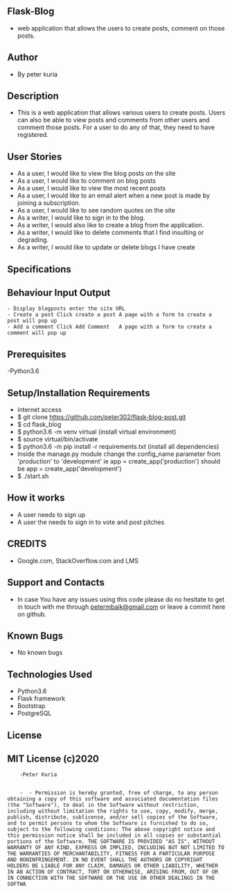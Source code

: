 ## Flask-Blog
   -  web application that allows the users to create posts, comment on those posts.

## Author
   - By peter kuria


## Description
  - This is a web application that allows various users to create posts. Users can also be able to view posts and comments from other users and comment those posts. For a user to do any of that, they need to have registered.

## User Stories
 - As a user, I would like to view the blog posts on the site
 - As a user, I would like to comment on blog posts
 - As a user, I would like to view the most recent posts
 - As a user, I would like to an email alert when a new post is made by joining a subscription.
 - As a user, I would like to see random quotes on the site
 - As a writer, I would like to sign in to the blog.
 - As a writer, I would also like to create a blog from the application.
 - As a writer, I would like to delete comments that I find insulting or degrading.
 - As a writer, I would like to update or delete blogs I have create
## Specifications
  ## Behaviour	Input	Output
    - Display blogposts	enter the site URL	
    - Create a post	Click create a post	A page with a form to create a post will pop up
    - Add a comment	Click Add Comment	A page with a form to create a comment will pop up
 ## Prerequisites
  -Python3.6
## Setup/Installation Requirements
  - internet access
  - $ git clone https://github.com/peter302/flask-blog-post.git
  - $ cd flask_blog
  - $ python3.6 -m venv virtual (install virtual environment)
  - $ source virtual/bin/activate
  - $ python3.6 -m pip install -r requirements.txt (install all dependencies)
  - Inside the manage.py module change the config_name parameter from 'production' to 'development' ie app = create_app('production') should be app = create_app('development')
  - $ ./start.sh
## How it works
  - A user needs to sign up
  - A user the needs to sign in to vote and post pitches
## CREDITS
  - Google.com, StackOverflow.com and LMS
## Support and Contacts
   - In case You have any issues using this code please do no hesitate to get in touch with me through petermbaik@gmail.com or leave a commit here on github.

## Known Bugs
   - No known bugs

## Technologies Used
  - Python3.6
  - Flask framework
  - Bootstrap
  - PostgreSQL
## License
  ## MIT License (c)2020 
        -Peter Kuria
        
        
        -  - Permission is hereby granted, free of charge, to any person obtaining a copy of this software and associated documentation files (the "Software"), to deal in the Software without restriction, including without limitation the rights to use, copy, modify, merge, publish, distribute, sublicense, and/or sell copies of the Software, and to permit persons to whom the Software is furnished to do so, subject to the following conditions: The above copyright notice and this permission notice shall be included in all copies or substantial portions of the Software. THE SOFTWARE IS PROVIDED "AS IS", WITHOUT WARRANTY OF ANY KIND, EXPRESS OR IMPLIED, INCLUDING BUT NOT LIMITED TO THE WARRANTIES OF MERCHANTABILITY, FITNESS FOR A PARTICULAR PURPOSE AND NONINFRINGEMENT. IN NO EVENT SHALL THE AUTHORS OR COPYRIGHT HOLDERS BE LIABLE FOR ANY CLAIM, DAMAGES OR OTHER LIABILITY, WHETHER IN AN ACTION OF CONTRACT, TORT OR OTHERWISE, ARISING FROM, OUT OF OR IN CONNECTION WITH THE SOFTWARE OR THE USE OR OTHER DEALINGS IN THE SOFTWA
